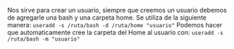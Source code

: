 Nos sirve para crear un usuario, siempre que creemos un usuario debemos de agregarle una bash y una carpeta home.
Se utiliza de la siguiente manera:
`useradd -s /ruta/bash -d /ruta/home "usuario"`
Podemos hacer que automaticamente cree la carpeta del Home al usuario con:
`useradd -s /ruta/bash -m "usuario"`